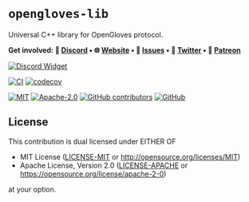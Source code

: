 # `opengloves-lib`

Universal C++ library for OpenGloves protocol.

<b>Get involved: 💬 [Discord](https://discord.gg/YUtRKAqty2) • 🌐 [Website](https://senseshift.io) • 🐛 [Issues](https://github.com/senseshift/arduino-ble-serial/issues) • 📢 [Twitter](https://twitter.com/senseshiftio) • 💎 [Patreon](https://www.patreon.com/senseshift)</b>

[![Discord Widget](https://discord.com/api/guilds/966090258104062023/widget.png?style=banner2)](https://discord.gg/YUtRKAqty2)

<!--
[![PlatformIO Registry](https://badges.registry.platformio.org/packages/leon0399/library/opengloves-lib.svg)](https://registry.platformio.org/libraries/leon0399/opengloves-lib)
[![Arduino Library](https://www.ardu-badge.com/badge/opengloves-lib.svg?)](https://www.ardu-badge.com/opengloves-lib)
[![GitHub release](https://img.shields.io/github/v/release/senseshift/opengloves-lib)](https://github.com/senseshift/opengloves-lib/releases/latest)
-->

<!--
[![PlatformIO CI](https://github.com/senseshift/opengloves-lib/actions/workflows/platformio-ci.yml/badge.svg)](https://github.com/senseshift/opengloves-lib/actions/workflows/platformio-ci.yml)
[![Arduino CI](https://github.com/senseshift/opengloves-lib/actions/workflows/arduino-ci.yml/badge.svg)](https://github.com/senseshift/opengloves-lib/actions/workflows/arduino-ci.yml)
-->
[![CI](https://github.com/senseshift/opengloves-lib/actions/workflows/ci.yml/badge.svg)](https://github.com/senseshift/opengloves-lib/actions/workflows/ci.yml)
[![codecov](https://codecov.io/gh/senseshift/opengloves-lib/graph/badge.svg?token=0GY5W8428W)](https://codecov.io/gh/senseshift/opengloves-lib)

[![MIT](https://img.shields.io/badge/license-MIT-green)](./LICENSE-MIT)
[![Apache-2.0](https://img.shields.io/badge/license-Apache--2.0-green)](./LICENSE-APACHE)
[![GitHub contributors](https://img.shields.io/github/contributors/senseshift/opengloves-lib)](https://github.com/senseshift/opengloves-lib/graphs/contributors)
[![GitHub](https://img.shields.io/github/stars/senseshift/opengloves-lib.svg)](https://github.com/senseshift/opengloves-lib)

## License

This contribution is dual licensed under EITHER OF

- MIT License ([LICENSE-MIT](./LICENSE-MIT) or http://opensource.org/licenses/MIT)
- Apache License, Version 2.0 ([LICENSE-APACHE](./LICENSE-APACHE) or https://opensource.org/license/apache-2-0)

at your option.